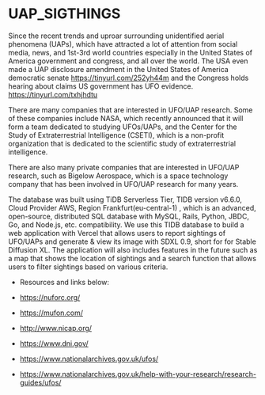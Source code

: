 # UAP_SIGTHINGS

Since the recent trends and uproar surrounding unidentified aerial phenomena (UAPs), which have attracted a lot of attention from social media, news, and 1st-3rd world countries especially in the United States of America government and congress, and all over the world. The USA even made a UAP disclosure amendment in the United States of America democratic senate https://tinyurl.com/252yh44m and the Congress holds hearing about claims US government has UFO evidence. https://tinyurl.com/txhjhdtu

There are many companies that are interested in UFO/UAP research. Some of these companies include NASA, which recently announced that it will form a team dedicated to studying UFOs/UAPs, and the Center for the Study of Extraterrestrial Intelligence (CSETI), which is a non-profit organization that is dedicated to the scientific study of extraterrestrial intelligence.

There are also many private companies that are interested in UFO/UAP research, such as Bigelow Aerospace, which is a space technology company that has been involved in UFO/UAP research for many years.

The database was built using TiDB Serverless Tier, TIDB version v6.6.0, Cloud Provider AWS, Region Frankfurt(eu-central-1) , which is an advanced, open-source, distributed SQL database with MySQL, Rails, Python, JBDC, Go, and Node.js, etc. compatibility. We use this TIDB database to build a web application with Vercel that allows users to report sightings of UFO/UAPs and generate & view its image with SDXL 0.9, short for for Stable Diffusion XL. The application will also includes features in the future such as a map that shows the location of sightings and a search function that allows users to filter sightings based on various criteria.

- Resources and links below:
  
- https://nuforc.org/
- https://mufon.com/
- http://www.nicap.org/
- https://www.dni.gov/
- https://www.nationalarchives.gov.uk/ufos/
- https://www.nationalarchives.gov.uk/help-with-your-research/research-guides/ufos/
